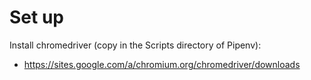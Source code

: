 # Set up

Install chromedriver (copy in the Scripts directory of Pipenv): 

- https://sites.google.com/a/chromium.org/chromedriver/downloads